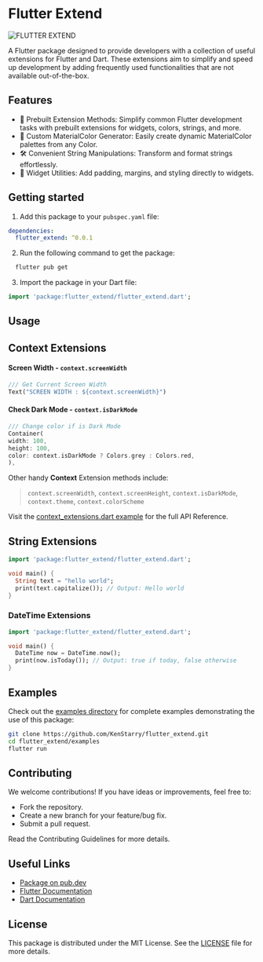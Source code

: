 # Flutter Extend

![FLUTTER EXTEND](https://github.com/user-attachments/assets/b3a4d7ae-e1b6-4f3d-b485-857567a2cc2b)

A Flutter package designed to provide developers with a collection of useful extensions for Flutter and Dart. These
extensions aim to simplify and speed up development by adding frequently used functionalities that are not available
out-of-the-box.

## Features

* 🚀 Prebuilt Extension Methods: Simplify common Flutter development tasks with prebuilt extensions for widgets, colors,
  strings, and more.
* 🎨 Custom MaterialColor Generator: Easily create dynamic MaterialColor palettes from any Color.
* 🛠 Convenient String Manipulations: Transform and format strings effortlessly.
* 📏 Widget Utilities: Add padding, margins, and styling directly to widgets.

## Getting started

1. Add this package to your `pubspec.yaml` file:

```yaml
dependencies:
  flutter_extend: ^0.0.1
```

2. Run the following command to get the package:

```bash
  flutter pub get
```

3. Import the package in your Dart file:

```dart
import 'package:flutter_extend/flutter_extend.dart';
```

## Usage

## Context Extensions

#### Screen Width - `context.screenWidth`

```dart
/// Get Current Screen Width
Text("SCREEN WIDTH : ${context.screenWidth}")
```

#### Check Dark Mode - `context.isDarkMode`

```dart
/// Change color if is Dark Mode
Container(
width: 100,
height: 100,
color: context.isDarkMode ? Colors.grey : Colors.red,
),
```

Other handy **Context** Extension methods include:
> `context.screenWidth`, `context.screenHeight`, `context.isDarkMode`, `context.theme`, `context.colorScheme`

Visit
the [context_extensions.dart example](https://github.com/KenStarry/flutter_extend/blob/main/example/lib/context_extensions_example.dart)
for the full API Reference.

## String Extensions

```dart
import 'package:flutter_extend/flutter_extend.dart';

void main() {
  String text = "hello world";
  print(text.capitalize()); // Output: Hello world
}
```

### DateTime Extensions

```dart
import 'package:flutter_extend/flutter_extend.dart';

void main() {
  DateTime now = DateTime.now();
  print(now.isToday()); // Output: true if today, false otherwise
}
```

## Examples
Check out the [examples directory](https://github.com/KenStarry/flutter_extend/tree/main/example/lib) for complete
examples demonstrating the use of this package:

```bash
git clone https://github.com/KenStarry/flutter_extend.git
cd flutter_extend/examples
flutter run
```

## Contributing

We welcome contributions! If you have ideas or improvements, feel free to:

* Fork the repository.
* Create a new branch for your feature/bug fix.
* Submit a pull request.

Read the Contributing Guidelines for more details.

## Useful Links

* [Package on pub.dev](https://pub.dev/packages/flutter_extend)
* [Flutter Documentation](https://docs.flutter.dev)
* [Dart Documentation](https://dart.dev/docs)

## License

This package is distributed under the MIT License. See the [LICENSE](https://github.com/KenStarry/flutter_extend/blob/main/LICENSE) file for more details.

